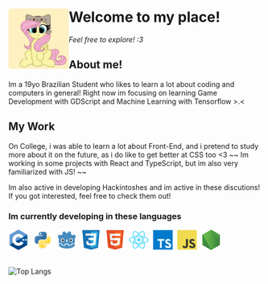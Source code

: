 <div div id="user-content-toc" >
  <summary style="list-style: none;">
    <img align=left src="https://github.com/tetenc555/tetenc555/blob/main/assets/headerIcon.png" width="120" height="auto"/>
    <h1 align=left>Welcome to my place!</h1>
    <p><em>Feel free to explore! :3</em></p>
  </summary>
</div>



## About me!
Im a 19yo Brazilian Student who likes to learn a lot about coding and computers in general! Right now im focusing on learning Game Development with GDScript and Machine Learning with Tensorflow >.<


## My Work
On College, i was able to learn a lot about Front-End, and i pretend to study more about it on the future, as i do like to get better at CSS too <3 ~~ Im working in some projects with React and TypeScript, but im also very familiarized with JS! ~~

Im also active in developing Hackintoshes and im active in these discutions! If you got interested, feel free to check them out!


### Im currently developing in these languages
<div>
  <img src="https://github.com/tetenc555/tetenc555/blob/main/assets/cplusplus-original.svg" title="CPlusPlus" alt="CPlusPlus" width="40" height="40"/>&nbsp;
  <img src="https://github.com/tetenc555/tetenc555/blob/main/assets/python-original.svg" title="Python" alt="Python" width="40" height="40"/>&nbsp;
  <img src="https://github.com/tetenc555/tetenc555/blob/main/assets/godot-original.svg" title="Godot" alt="Godot" width="40" height="40"/>&nbsp;
  <img src="https://github.com/tetenc555/tetenc555/blob/main/assets/css3-original.svg" title="CSS3" alt="CSS" width="40" height="40"/>&nbsp;
  <img src="https://github.com/tetenc555/tetenc555/blob/main/assets/html5-original.svg" title="HTML5" alt="HTML" width="40" height="40"/>&nbsp;
  <img src="https://github.com/tetenc555/tetenc555/blob/main/assets/react-original.svg" title="React JS" alt="React JS" width="40" height="40"/>&nbsp;
  <img src="https://github.com/tetenc555/tetenc555/blob/main/assets/typescript-original.svg" title="TypeScript" alt="TypeScript" width="40" height="40"/>&nbsp;
 <img src="https://github.com/tetenc555/tetenc555/blob/main/assets/javascript-original.svg" title="JavaScript" alt="JavaScript" width="40" height="40"/>&nbsp;
 <img src="https://github.com/tetenc555/tetenc555/blob/main/assets/nodejs-original.svg" title="NodeJS" alt="NodeJS" width="40" height="40"/>&nbsp;
</div>&nbsp; 

![Top Langs](https://github-readme-stats.vercel.app/api/top-langs/?username=tetenc555&size_weight=0.5&count_weight=0.5&langs_count=8&theme=dracula)  

<!--
**tetenc555/tetenc555** is a ✨ _special_ ✨ repository because its `README.md` (this file) appears on your GitHub profile.

Here are some ideas to get you started:rn

- 🔭 I’m currently working on ...
- 🌱 I’m currently learning ...
- 👯 I’m looking to collaborate on ...
- 🤔 I’m looking for help with ...
- 💬 Ask me about ...
- 📫 How to reach me: ...
- 😄 Pronouns: ...
- ⚡ Fun fact: ...
-->
